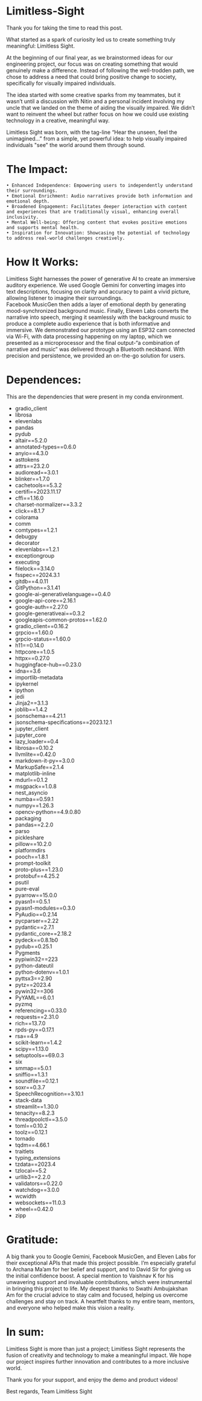# Limitless-Sight

Thank you for taking the time to read this post.

What started as a spark of curiosity led us to create something truly meaningful: Limitless Sight. 

At the beginning of our final year, as we brainstormed ideas for our engineering project, our focus was on creating something that would genuinely make a difference. Instead of following the well-trodden path, we chose to address a need that could bring positive change to society, specifically for visually impaired individuals.

The idea started with some creative sparks from my teammates, but it wasn’t until a discussion with Nitin and a personal incident involving my uncle that we landed on the theme of aiding the visually impaired. We didn’t want to reinvent the wheel but rather focus on how we could use existing technology in a creative, meaningful way.

Limitless Sight was born, with the tag-line “Hear the unseen, feel the unimagined...” from a simple, yet powerful idea: to help visually impaired individuals "see" the world around them through sound. 

# The Impact:

    • Enhanced Independence: Empowering users to independently understand their surroundings.
    • Emotional Enrichment: Audio narratives provide both information and emotional depth. 
    • Broadened Engagement: Facilitates deeper interaction with content and experiences that are traditionally visual, enhancing overall inclusivity. 
    • Mental Well-being: Offering content that evokes positive emotions and supports mental health.
    • Inspiration for Innovation: Showcasing the potential of technology to address real-world challenges creatively.

# How It Works:

Limitless Sight harnesses the power of generative AI to create an immersive auditory experience. We used Google Gemini for converting images into text descriptions, focusing on clarity and accuracy to paint a vivid picture, allowing listener to imagine their surroundings.  
Facebook MusicGen then adds a layer of emotional depth by generating mood-synchronized background music. Finally, Eleven Labs converts the narrative into speech,  merging it seamlessly with the background music to produce a complete audio experience that is both informative and immersive.
We demonstrated our prototype using an ESP32 cam connected via Wi-Fi, with data processing happening on my laptop, which we presented as a microprocessor and the final output-“a combination of narrative and music” was delivered through a Bluetooth neckband.
With precision and persistence, we provided an on-the-go solution for users.

# Dependences:
This are the dependencies that were present in my conda environment.

* gradio_client
* librosa
* elevenlabs
* pandas
* pydub
* altair==5.2.0
* annotated-types==0.6.0
* anyio==4.3.0
* asttokens 
* attrs==23.2.0
* audioread==3.0.1
* blinker==1.7.0
* cachetools==5.3.2
* certifi==2023.11.17
* cffi==1.16.0
* charset-normalizer==3.3.2
* click==8.1.7
* colorama 
* comm 
* comtypes==1.2.1
* debugpy 
* decorator
* elevenlabs==1.2.1
* exceptiongroup 
* executing 
* filelock==3.14.0
* fsspec==2024.3.1
* gitdb==4.0.11
* GitPython==3.1.41
* google-ai-generativelanguage==0.4.0
* google-api-core==2.16.1
* google-auth==2.27.0
* google-generativeai==0.3.2
* googleapis-common-protos==1.62.0
* gradio_client==0.16.2
* grpcio==1.60.0
* grpcio-status==1.60.0
* h11==0.14.0
* httpcore==1.0.5
* httpx==0.27.0
* huggingface-hub==0.23.0
* idna==3.6
* importlib-metadata
* ipykernel 
* ipython 
* jedi 
* Jinja2==3.1.3
* joblib==1.4.2
* jsonschema==4.21.1
* jsonschema-specifications==2023.12.1
* jupyter_client
* jupyter_core
* lazy_loader==0.4
* librosa==0.10.2
* llvmlite==0.42.0
* markdown-it-py==3.0.0
* MarkupSafe==2.1.4
* matplotlib-inline
* mdurl==0.1.2
* msgpack==1.0.8
* nest_asyncio 
* numba==0.59.1
* numpy==1.26.3
* opencv-python==4.9.0.80
* packaging 
* pandas==2.2.0
* parso 
* pickleshare 
* pillow==10.2.0
* platformdirs
* pooch==1.8.1
* prompt-toolkit 
* proto-plus==1.23.0
* protobuf==4.25.2
* psutil
* pure-eval 
* pyarrow==15.0.0
* pyasn1==0.5.1
* pyasn1-modules==0.3.0
* PyAudio==0.2.14
* pycparser==2.22
* pydantic==2.7.1
* pydantic_core==2.18.2
* pydeck==0.8.1b0
* pydub==0.25.1
* Pygments 
* pypiwin32==223
* python-dateutil
* python-dotenv==1.0.1
* pyttsx3==2.90
* pytz==2023.4
* pywin32==306
* PyYAML==6.0.1
* pyzmq 
* referencing==0.33.0
* requests==2.31.0
* rich==13.7.0
* rpds-py==0.17.1
* rsa==4.9
* scikit-learn==1.4.2
* scipy==1.13.0
* setuptools==69.0.3
* six 
* smmap==5.0.1
* sniffio==1.3.1
* soundfile==0.12.1
* soxr==0.3.7
* SpeechRecognition==3.10.1
* stack-data 
* streamlit==1.30.0
* tenacity==8.2.3
* threadpoolctl==3.5.0
* toml==0.10.2
* toolz==0.12.1
* tornado 
* tqdm==4.66.1
* traitlets 
* typing_extensions 
* tzdata==2023.4
* tzlocal==5.2
* urllib3==2.2.0
* validators==0.22.0
* watchdog==3.0.0
* wcwidth
* websockets==11.0.3
* wheel==0.42.0
* zipp 

# Gratitude:
A big thank you to Google Gemini, Facebook MusicGen, and Eleven Labs for their exceptional APIs that made this project possible.
I’m especially grateful to Archana Ma’am for her belief and support, and to David Sir for giving us the initial confidence boost.
A special mention to Vaishnav K for his unwavering support and invaluable contributions, which were instrumental in bringing this project to life. My deepest thanks to Swathi Ambujakshan Am for the crucial advice to stay calm and focused, helping us overcome challenges and stay on track.
A heartfelt thanks to my entire team, mentors, and everyone who helped make this vision a reality.


# In sum:
Limitless Sight is more than just a project; Limitless Sight represents the fusion of creativity and technology to make a meaningful impact. We hope our project inspires further innovation and contributes to a more inclusive world.

Thank you for your support, and enjoy the demo and product videos!


Best regards,
Team Limitless Sight
